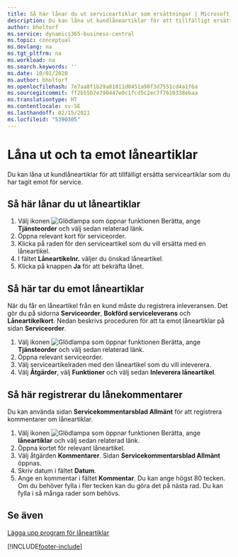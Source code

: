 ```yaml
---
title: Så här lånar du ut serviceartiklar som ersättningar | Microsoft Docs
description: Du kan låna ut kundlåneartiklar för att tillfälligt ersätta serviceartiklar som du har tagit emot för service.
author: bholtorf
ms.service: dynamics365-business-central
ms.topic: conceptual
ms.devlang: na
ms.tgt_pltfrm: na
ms.workload: na
ms.search.keywords: ''
ms.date: 10/01/2020
ms.author: bholtorf
ms.openlocfilehash: 7e7aa8f1b29a81011d0451a98f3d7551cd4a1f6a
ms.sourcegitcommit: ff2b55b7e790447e0c1fcd5c2ec7f7610338ebaa
ms.translationtype: HT
ms.contentlocale: sv-SE
ms.lasthandoff: 02/15/2021
ms.locfileid: "5390305"
---
```

# <a name="lend-and-receive-loaners"></a>Låna ut och ta emot låneartiklar
Du kan låna ut kundlåneartiklar för att tillfälligt ersätta serviceartiklar som du har tagit emot för service.  
  
## <a name="to-lend-a-loaner-item"></a>Så här lånar du ut låneartiklar    
1. Välj ikonen ![Glödlampa som öppnar funktionen Berätta](media/ui-search/search_small.png "Berätta vad du vill göra"), ange **Tjänsteorder** och välj sedan relaterad länk.  
2. Öppna relevant kort för serviceorder.  
3. Klicka på raden för den serviceartikel som du vill ersätta med en låneartikel.  
4. I fältet **Låneartikelnr.** väljer du önskad låneartikel.  
5. Klicka på knappen **Ja** för att bekräfta lånet.  

## <a name="to-receive-a-loaner"></a>Så här tar du emot låneartiklar  
När du får en låneartikel från en kund måste du registrera inleveransen. Det gör du på sidorna **Serviceorder**, **Bokförd serviceleverans** och **Låneartikelkort**. Nedan beskrivs proceduren för att ta emot låneartiklar på sidan **Serviceorder**.  
  
1. Välj ikonen ![Glödlampa som öppnar funktionen Berätta](media/ui-search/search_small.png "Berätta vad du vill göra"), ange **Tjänsteorder** och välj sedan relaterad länk.  
2. Öppna relevant serviceorder.  
3. Välj serviceartikelraden med den låneartikel som du vill inleverera.  
4. Välj **Åtgärder**, välj **Funktioner** och välj sedan **Inleverera låneartikel**.  

## <a name="to-register-loaner-comments"></a>Så här registrerar du lånekommentarer  
Du kan använda sidan **Servicekommentarsblad Allmänt** för att registrera kommentarer om låneartiklar.  
  
1. Välj ikonen ![Glödlampa som öppnar funktionen Berätta](media/ui-search/search_small.png "Berätta vad du vill göra"), ange **låneartiklar** och välj sedan relaterad länk.  
2. Öppna kortet för relevant låneartikel.  
3. Välj åtgärden **Kommentarer**. Sidan **Servicekommentarsblad Allmänt** öppnas.  
4. Skriv datum i fältet **Datum**.  
5. Ange en kommentar i fältet **Kommentar**. Du kan ange högst 80 tecken. Om du behöver fylla i fler tecken kan du göra det på nästa rad. Du kan fylla i så många rader som behövs.  
  
## <a name="see-also"></a>Se även  
[Lägga upp program för låneartiklar](service-how-setup-loaner-program.md)   


[!INCLUDE[footer-include](includes/footer-banner.md)]